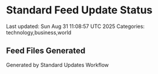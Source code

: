 # Standard Feed Update Status
Last updated: Sun Aug 31 11:08:57 UTC 2025
Categories: technology,business,world

## Feed Files Generated

Generated by Standard Updates Workflow
